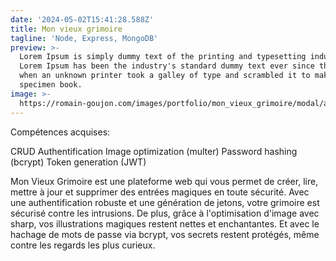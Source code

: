 ```yaml
---
date: '2024-05-02T15:41:28.588Z'
title: Mon vieux grimoire
tagline: 'Node, Express, MongoDB'
preview: >-
  Lorem Ipsum is simply dummy text of the printing and typesetting industry.
  Lorem Ipsum has been the industry's standard dummy text ever since the 1500s,
  when an unknown printer took a galley of type and scrambled it to make a type
  specimen book.
image: >-
  https://romain-goujon.com/images/portfolio/mon_vieux_grimoire/modal/accueil.webp
---
```

Compétences acquises:

CRUD
Authentification
Image optimization (multer)
Password hashing (bcrypt)
Token generation (JWT)

Mon Vieux Grimoire est une plateforme web qui vous permet de créer, lire, mettre à jour et supprimer des entrées magiques en toute sécurité. Avec une authentification robuste et une génération de jetons, votre grimoire est sécurisé contre les intrusions. De plus, grâce à l'optimisation d'image avec sharp, vos illustrations magiques restent nettes et enchantantes. Et avec le hachage de mots de passe via bcrypt, vos secrets restent protégés, même contre les regards les plus curieux.

